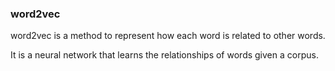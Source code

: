 ### word2vec

word2vec is a method to represent how each word is related to other words.

It is a neural network that learns the relationships of words given a corpus.
